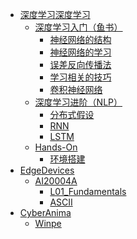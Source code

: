 * [深度学习深度学习](dldl/intro.md)
    * [深度学习入门（鱼书）](dldl/fish.md)
        * [神经网络的结构](dldl/structure.md)
        * [神经网络的学习](dldl/learn.md)
        * [误差反向传播法](dldl/bp.md)
        * [学习相关的技巧](dldl/tac.md)
        * [卷积神经网络](dldl/cnn.md)
    * [深度学习进阶（NLP）](dldl/fish2.md)
        * [分布式假设](dldl/hypo.md)
        * [RNN](dldl/rnn.md)
        * [LSTM](dldl/lstm.md)
    * [Hands-On](dldl/hands-on.md)
        * [环境搭建](dldl/env.md)
* [EdgeDevices](ed/din.md)
    * [AI20004A](ed/mipy.md)
        <!-- * [Syllabus](ed/syllabus.md) -->
        * [L01_Fundamentals](ed/L01.md)
        * [ASCII](ed/ascii.md)
    <!-- * RaspberryPi -->
* [CyberAnima](CA/cyber.md)
    * [Winpe](CA/winpe.md)
